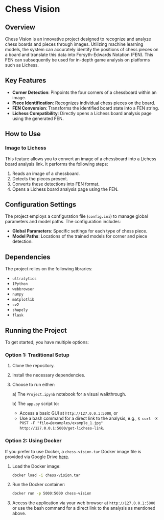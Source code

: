 # Chess Vision

## Overview

Chess Vision is an innovative project designed to recognize and analyze chess boards and pieces through images. Utilizing machine learning models, the system can accurately identify the positions of chess pieces on a board and translate this data into Forsyth-Edwards Notation (FEN). This FEN can subsequently be used for in-depth game analysis on platforms such as Lichess.

## Key Features

- **Corner Detection**: Pinpoints the four corners of a chessboard within an image.
- **Piece Identification**: Recognizes individual chess pieces on the board.
- **FEN Conversion**: Transforms the identified board state into a FEN string.
- **Lichess Compatibility**: Directly opens a Lichess board analysis page using the generated FEN.

## How to Use

### Image to Lichess

This feature allows you to convert an image of a chessboard into a Lichess board analysis link. It performs the following steps:

1. Reads an image of a chessboard.
2. Detects the pieces present.
3. Converts these detections into FEN format.
4. Opens a Lichess board analysis page using the FEN.

## Configuration Settings

The project employs a configuration file (`config.ini`) to manage global parameters and model paths. The configuration includes:

- **Global Parameters**: Specific settings for each type of chess piece.
- **Model Paths**: Locations of the trained models for corner and piece detection.

## Dependencies

The project relies on the following libraries:

- `ultralytics`
- `IPython`
- `webbrowser`
- `numpy`
- `matplotlib`
- `cv2`
- `shapely`
- `flask`

## Running the Project

To get started, you have multiple options:

### Option 1: Traditional Setup

1. Clone the repository.
2. Install the necessary dependencies.
3. Choose to run either:

    a) The `Project.ipynb` notebook for a visual walkthrough.
    
    b) The `app.py` script to:
    - Access a basic GUI at `http://127.0.0.1:5000`, or
    - Use a bash command for a direct link to the analysis, e.g., `$ curl -X POST -F "file=@examples/example_1.jpg" http://127.0.0.1:5000/get-lichess-link`.

### Option 2: Using Docker

If you prefer to use Docker, a `chess-vision.tar` Docker image file is provided via Google Drive [here](https://drive.google.com/file/d/1ruriP6TBDnJtWdTyYPdeEoU_1vHbWK9m/view).

1. Load the Docker image:  
    ```bash
    docker load -i chess-vision.tar
    ```

2. Run the Docker container:  
    ```bash
    docker run -p 5000:5000 chess-vision
    ```

3. Access the application via your web browser at `http://127.0.0.1:5000` or use the bash command for a direct link to the analysis as mentioned above.
